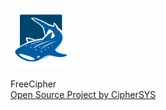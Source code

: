<img width="96" src="FreeCipher.png"/></p>
FreeCipher  
[Open Source Project by CipherSYS](https://www.ciphersys.com/)